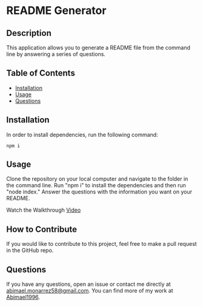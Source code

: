 # README Generator

## Description
    
This application allows you to generate a README file from the command line by answering a series of questions.
    
## Table of Contents
    
- [Installation](#installation)
- [Usage](#usage)
- [Questions](#questions)
    
## Installation

In order to install dependencies, run the following command: 

    npm i
    
## Usage
    
Clone the repository on your local computer and navigate to the folder in the command line. Run "npm i" to install the dependencies and then run "node index." Answer the questions with the information you want on your README.

Watch the Walkthrough [Video](https://watch.screencastify.com/v/boGxaqdIHz5gduGMMtKL)

## How to Contribute
    
If you would like to contribute to this project, feel free to make a pull request in the GitHub repo.
    
## Questions

If you have any questions, open an issue or contact me directly at abimael.monarrez58@gmail.com. You can find more of my work at [Abimael1996](https://github.com/Abimael1996).

